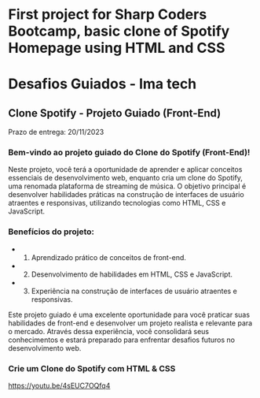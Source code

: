 # First project for Sharp Coders Bootcamp, basic clone of Spotify Homepage using HTML and CSS

# Desafios Guiados - Ima tech

## Clone Spotify - Projeto Guiado (Front-End)

Prazo de entrega: 20/11/2023

### Bem-vindo ao projeto guiado do Clone do Spotify (Front-End)!

Neste projeto, você terá a oportunidade de aprender e aplicar conceitos essenciais de desenvolvimento web, enquanto cria um clone do Spotify, uma renomada plataforma de streaming de música. O objetivo principal é desenvolver habilidades práticas na construção de interfaces de usuário atraentes e responsivas, utilizando tecnologias como HTML, CSS e JavaScript.

### Benefícios do projeto:

- 1. Aprendizado prático de conceitos de front-end.
- 2. Desenvolvimento de habilidades em HTML, CSS e JavaScript.
- 3. Experiência na construção de interfaces de usuário atraentes e responsivas.

Este projeto guiado é uma excelente oportunidade para você praticar suas habilidades de front-end e desenvolver um projeto realista e relevante para o mercado. Através dessa experiência, você consolidará seus conhecimentos e estará preparado para enfrentar desafios futuros no desenvolvimento web.

### Crie um Clone do Spotify com HTML & CSS

https://youtu.be/4sEUC7OQfq4
